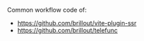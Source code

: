 Common workflow code of:
 - https://github.com/brillout/vite-plugin-ssr
 - https://github.com/brillout/telefunc
